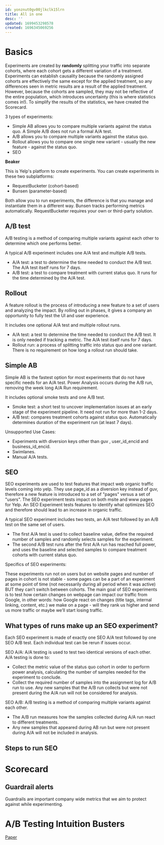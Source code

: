 ```yaml
---
id: yonznut0gv00jlkclk15lrn
title: All in one
desc: ''
updated: 1699453298578
created: 1696345069256
---
```

# Basics

Experiments are created by **randomly** splitting your traffic into separate cohorts, where each cohort gets a different variation of a treatment. Experiments can establish causality because the randomly assigned cohorts are effectively the same except for the applied treatment, so any differences seen in metric results are a result of the applied treatment. However, because the cohorts are sampled, they may not be reflective of the entire population, which introduces uncertainty (this is where statistics comes in!). 
To simplify the results of the statistics, we have created the Scorecard.


3 types of experiments:
- Simple AB allows you to compare multiple variants against the status quo. A Simple A/B does not run a formal A/A test.
- A/B allows you to compare multiple variants against the status quo.
- Rollout allows you to compare one single new variant - usually the new feature - against the status quo.
- SEO

**Beaker**

This is Yelp's platform to create experiments. You can create experiments in these two subplatforms:
- RequestBucketer (cohort-based)
- Bunsen (parameter-based)

Both allow you to run experiments, the difference is that you manage and instantiate them in a different way. Bunsen tracks performing metrics automatically. RequestBucketer requires your own or third-party solution.


## A/B test

A/B testing is a method of comparing multiple variants against each other to determine which one performs better.

A typical A/B experiment includes one A/A test and multiple A/B tests.
- A/A test: a test to determine the time needed to conduct the A/B test. The A/A test itself runs for 7 days.
- A/B test: a test to compare treatment with current status quo. It runs for the time determined by the A/A test.

## Rollout
A feature rollout is the process of introducing a new feature to a set of users and analyzing the impact. By rolling out in phases, it gives a company an opportunity to fully test the UI and user experience.

It includes one optional A/A test and multiple rollout runs.
- A/A test: a test to determine the time needed to conduct the A/B test. It is only needed if tracking a metric. The A/A test itself runs for 7 days.
- Rollout run: a process of splitting traffic into status quo and one variant. There is no requirement on how long a rollout run should take.


## Simple AB

Simple AB is the fastest option for most experiments that do not have specific needs for an A/A test. Power Analysis occurs during the A/B run, removing the week long A/A Run requirement.

It includes optional smoke tests and one A/B test.
- Smoke test: a short test to uncover implementation issues at an early stage of the experiment pipeline. It need not run for more than 1-2 days.
- A/B test: compares treatment cohorts against status quo. Automatically determines duration of the experiment run (at least 7 days).

Unsupported Use Cases:
- Experiments with diversion keys other than guv , user_id_encid and business_id_encid.
- Swimlanes.
- Manual A/A tests.

## SEO
SEO experiments are used to test features that impact web organic traffic levels coming into yelp. They use page_id as a diversion key instead of guv, therefore a new feature is introduced to a set of "pages" versus a set of "users". The SEO experiment tests impact on both msite and www pages for Yelp. An SEO Experiment tests features to identify what optimizes SEO and therefore should lead to an increase in organic traffic.


A typical SEO experiment includes two tests, an A/A test followed by an A/B test on the same set of users.
- The first A/A test is used to collect baseline value, define the required number of samples and randomly selects samples for the experiment.
- The second A/B test runs after the first A/A run has reached full power, and uses the baseline and selected samples to compare treatment cohorts with current status quo.

Specifics of SEO experiments:

These experiments run not on users but on website pages and number of pages in cohort is not stable - some pages can be a part of an experiment at some point of time (not necessarily during all period when it was active) BUT they can’t switch between cohorts. 
The main goal of SEO experiments is to test how certain changes on webpage can impact our traffic from Google, in other words: how Google react on changes (title tags, internal linking, content, etc.) we make on a page - will they rank us higher and send us more traffic or maybe we’ll start losing traffic. 

## What types of runs make up an SEO experiment?
Each SEO experiment is made of exactly one SEO A/A test followed by one SEO A/B test. Each individual test can be rerun if issues occur.

SEO A/A: A/A testing is used to test two identical versions of each other. A/A testing is done to:

- Collect the metric value of the status quo cohort in order to perform power analysis, calculating the number of samples needed for the experiment to conclude.
- Collect the required number of samples into the assignment log for A/B run to use. Any new samples that the A/B run collects but were not present during the A/A run will not be considered for analysis.

SEO A/B: A/B testing is a method of comparing multiple variants against each other.

- The A/B run measures how the samples collected during A/A run react to different treatments.
- Any new samples that appeared during AB run but were not present during A/A will not be included in analysis.


## Steps to run SEO



# Scorecard



## Guardrail alerts


Guardrails are important company wide metrics that we aim to protect against while experimenting.



# A/B Testing Intuition Busters

[Paper](https://drive.google.com/file/d/1O0HxZprNGDpzD27Aiqjm5XxAp2FQigca/view?usp=drive_link)

